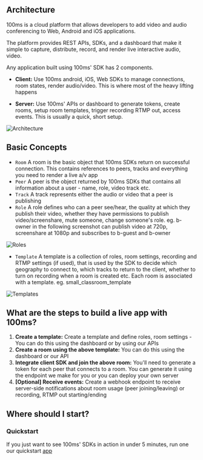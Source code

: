 ## Architecture

100ms is a cloud platform that allows developers to add video and audio conferencing to Web, Android and iOS applications.

The platform provides REST APIs, SDKs, and a dashboard that make it simple to capture, distribute, record, and render live interactive audio, video.

Any application built using 100ms' SDK has 2 components.

-   **Client:** Use 100ms android, iOS, Web SDKs to manage connections, room states, render audio/video. This is where most of the heavy lifting happens

-   **Server:** Use 100ms' APIs or dashboard to generate tokens, create rooms, setup room templates, trigger recording RTMP out, access events. This is usually a quick, short setup.

![Architecture](/docs/v2/arch.png)

## Basic Concepts

-   `Room` A room is the basic object that 100ms SDKs return on successful connection. This contains references to peers, tracks and everything you need to render a live a/v app
-   `Peer` A peer is the object returned by 100ms SDKs that contains all information about a user - name, role, video track etc.
-   `Track` A track represents either the audio or video that a peer is publishing
-   `Role` A role defines who can a peer see/hear, the quality at which they publish their video, whether they have permissions to publish video/screenshare, mute someone, change someone's role.
    eg. b-owner in the following screenshot can publish video at 720p, screenshare at 1080p and subscribes to b-guest and b-owner

![Roles](/docs/v2/roles.png)

-   `Template` A template is a collection of roles, room settings, recording and RTMP settings (if used), that is used by the SDK to decide which geography to connect to, which tracks to return to the client, whether to turn on recording when a room is created etc. Each room is associated with a template. eg. small_classroom_template

![Templates](/docs/v2/templates.png)

## What are the steps to build a live app with 100ms?

1. **Create a template:** Create a template and define roles, room settings - You can do this using the dashboard or by using our APIs
2. **Create a room using the above template:** You can do this using the dashboard or our API
3. **Integrate client SDK and join the above room:** You'll need to generate a token for each peer that connects to a room. You can generate it using the endpoint we make for you or you can deploy your own server
4. **[Optional] Receive events:** Create a webhook endpoint to receive server-side notifications about room usage (peer joining/leaving) or recording, RTMP out starting/ending

## Where should I start?

### Quickstart

If you just want to see 100ms' SDKs in action in under 5 minutes, run one our quickstart [app](./guides/quickstart)
